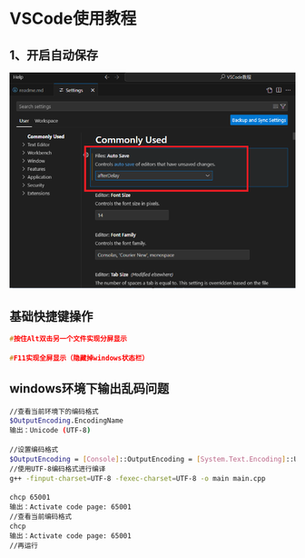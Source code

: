# VSCode使用教程

## 1、开启自动保存

![在设置中开启自动保存](.//pictures/1.png)

## 基础快捷键操作

```c
#按住Alt双击另一个文件实现分屏显示

#F11实现全屏显示（隐藏掉windows状态栏）

```
## windows环境下输出乱码问题
```bash
//查看当前环境下的编码格式
$OutputEncoding.EncodingName
输出：Unicode (UTF-8)

//设置编码格式
$OutputEncoding = [Console]::OutputEncoding = [System.Text.Encoding]::UTF8
//使用UTF-8编码格式进行编译
g++ -finput-charset=UTF-8 -fexec-charset=UTF-8 -o main main.cpp

chcp 65001
输出：Activate code page: 65001
//查看当前编码格式
chcp
输出：Activate code page: 65001
//再运行

```
